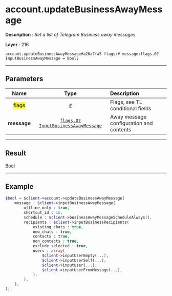 # account.updateBusinessAwayMessage

**Description** : *Set a list of Telegram Business away messages*

**Layer** : 216

```tl
account.updateBusinessAwayMessage#a26a7fa5 flags:# message:flags.0?InputBusinessAwayMessage = Bool;
```

---

## Parameters

| Name | Type | Description |
| :---: | :---: | :--- |
| <mark>flags</mark> | [`#`](type/#) | Flags, see TL conditional fields |
| **message** | [`flags.0?InputBusinessAwayMessage`](type/InputBusinessAwayMessage) | Away message configuration and contents |

---

## Result

[Bool](type/Bool)

---

## Example

```php
$bool = $client->account->updateBusinessAwayMessage(
	message : $client->inputBusinessAwayMessage(
		offline_only : true,
		shortcut_id : 16,
		schedule : $client->businessAwayMessageScheduleAlways(),
		recipients : $client->inputBusinessRecipients(
			existing_chats : true,
			new_chats : true,
			contacts : true,
			non_contacts : true,
			exclude_selected : true,
			users : array(
				$client->inputUserEmpty(...),
				$client->inputUserSelf(...),
				$client->inputUser(...),
				$client->inputUserFromMessage(...),
			),
		),
	),
);
```